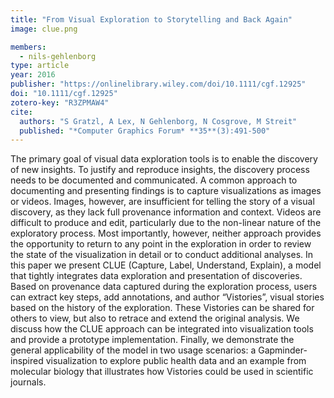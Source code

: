 ```yaml
---
title: "From Visual Exploration to Storytelling and Back Again"
image: clue.png

members:
  - nils-gehlenborg
type: article
year: 2016
publisher: "https://onlinelibrary.wiley.com/doi/10.1111/cgf.12925"
doi: "10.1111/cgf.12925"
zotero-key: "R3ZPMAW4"
cite:
  authors: "S Gratzl, A Lex, N Gehlenborg, N Cosgrove, M Streit"
  published: "*Computer Graphics Forum* **35**(3):491-500"
---
```

The primary goal of visual data exploration tools is to enable the discovery of new insights. To justify and reproduce insights, the discovery process needs to be documented and communicated. A common approach to documenting and presenting findings is to capture visualizations as images or videos. Images, however, are insufficient for telling the story of a visual discovery, as they lack full provenance information and context. Videos are difficult to produce and edit, particularly due to the non-linear nature of the exploratory process. Most importantly, however, neither approach provides the opportunity to return to any point in the exploration in order to review the state of the visualization in detail or to conduct additional analyses. In this paper we present CLUE (Capture, Label, Understand, Explain), a model that tightly integrates data exploration and presentation of discoveries. Based on provenance data captured during the exploration process, users can extract key steps, add annotations, and author “Vistories”, visual stories based on the history of the exploration. These Vistories can be shared for others to view, but also to retrace and extend the original analysis. We discuss how the CLUE approach can be integrated into visualization tools and provide a prototype implementation. Finally, we demonstrate the general applicability of the model in two usage scenarios: a Gapminder-inspired visualization to explore public health data and an example from molecular biology that illustrates how Vistories could be used in scientific journals.